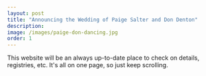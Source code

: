 ```yaml
---
layout: post
title: "Announcing the Wedding of Paige Salter and Don Denton"
description: 
image: /images/paige-don-dancing.jpg
order: 1
---
```


This website will be an always up-to-date place to check on details, registries, etc. It's all on one page, so just keep scrolling.